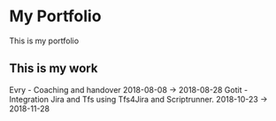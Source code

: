 # My Portfolio
This is my portfolio

## This is my work
Evry - Coaching and handover 2018-08-08 -> 2018-08-28
Gotit - Integration Jira and Tfs using Tfs4Jira and Scriptrunner. 2018-10-23 -> 2018-11-28
